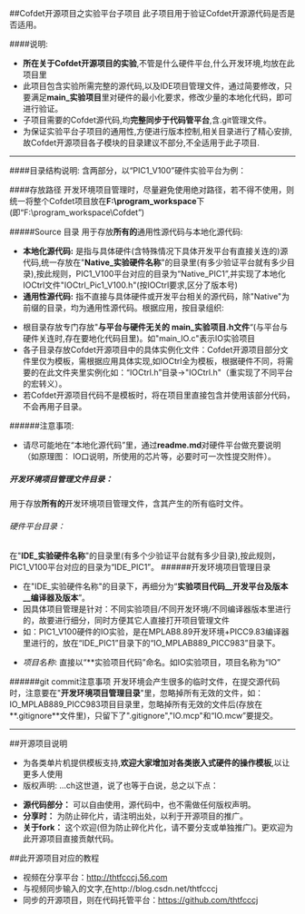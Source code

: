##Cofdet开源项目之实验平台子项目
此子项目用于验证Cofdet开源源代码是否是否适用。

####说明:
* **所在关于Cofdet开源项目的实验**,不管是什么硬件平台,什么开发环境,均放在此项目里
* 此项目包含实验所需完整的源代码,以及IDE项目管理文件，通过简要修改，只要满足**main_实验项目**里对硬件的最小化要求，修改少量的本地化代码，即可进行验证。
* 子项目需要的Cofdet源代码,均**完整同步于代码管平台**,含.git管理文件。
* 为保证实验平台子项目的通用性,方便进行版本控制,相关目录进行了精心安排,故Cofdet开源项目各子模块的目录建议不部分,不全适用于此子项目.

-------------------------------------------------------------------------------
####目录结构说明:
含两部分，以“PIC1_V100”硬件实验平台为例：

####存放路径
开发环境项目管理时，尽量避免使用绝对路径，若不得不使用，则统一将整个Cofdet项目放在**F:\program_workspace**下(即“F:\program_workspace\Cofdet”)

#####Source 目录
用于存放**所有的**通用性源代码与本地化源代码:
* **本地化源代码:** 是指与具体硬件(含特殊情况下具体开发平台有直接关连的)源代码,统一存放在"**Native_实验硬件名称**"的目录里(有多少验证平台就有多少目录),按此规则，PIC1_V100平台对应的目录为“Native_PIC1”,并实现了本地化IOCtrl文件"IOCtrl_Pic1_V100.h"(按IOCtrl要求,区分了版本号)
* **通用性源代码:** 指不直接与具体硬件或开发平台相关的源代码，除"Native"为前缀的目录，均为通用性源代码。根据应用，按目录组织:
 + 根目录存放专门存放"**与平台与硬件无关的 main_实验项目.h文件**“(与平台与硬件关连时,存在要地化代码目里)。如"main_IO.c"表示IO实验项目
 + 各子目录存放Cofdet开源项目中的具体实例化文件：Cofdet开源项目部分文件里仅为模板，需根据应用具体实现,如IOCtrl全为模板，根据硬件不同，将需要的在此文件夹里实例化如：“IOCtrl.h”目录->"IOCtrl.h"（重实现了不同平台的宏转义）。
 + 若Cofdet开源项目代码不是模板时，将在项目里直接包含并使用该部分代码，不会再用子目录。

######注意事项:
* 请尽可能地在“本地化源代码”里，通过**readme.md**对硬件平台做充要说明（如原理图： IO口说明，所使用的芯片等，必要时可一次性提交附件）。

##### 开发环境项目管理文件目录：
用于存放**所有的**开发环境项目管理文件，含其产生的所有临时文件。
###### 硬件平台目录：
在"**IDE_实验硬件名称**"的目录里(有多个少验证平台就有多少目录),按此规则，PIC1_V100平台对应的目录为“IDE_PIC1”。
######开发环境项目管理目录
* 在"IDE_实验硬件名称"的目录下，再细分为“**实验项目代码__开发平台及版本__编译器及版本**”。
* 因具体项目管理是针对：不同实验项目/不同开发环境/不同编译器版本里进行的，故要进行细分，同时方便其它人直接打开项目管理文件
* 如：PIC1_V100硬件的IO实验，是在MPLAB8.89开发环境+PICC9.83编译器里进行的，放在“IDE_PIC1”目录下的“IO_MPLAB889_PICC983”目录下。
+ *项目名称*: 直接以“**实验项目代码”命名。如IO实验项目，项目名称为“IO”

######git commit注意事项
开发环境会产生很多的临时文件，在提交源代码时，注意要在"**开发环境项目管理目录**"里，忽略掉所有无效的文件，如：IO_MPLAB889_PICC983项目目录里，忽略掉所有无效的文件后(存放在**.gitignore**文件里)，只留下了".gitignore","IO.mcp"和“IO.mcw”要提交。

-------------------------------------------------------------------------------

##开源项目说明
* 为各类单片机提供模板支持,**欢迎大家增加对各类嵌入式硬件的操作模板**,以让更多人使用
* 版权声明: ...ch这世道，说了也等于白说，总之以下点：
 + **源代码部分：** 可以自由使用，源代码中，也不需做任何版权声明。
 + **分享时：** 为防止碎化片，请注明出处，以利于开源项目的推广。
 + **关于fork：**  这个欢迎(但为防止碎化片化，请不要分支或单独推广)。更欢迎为此开源项目直接贡献代码。 

##此开源项目对应的教程
* 视频在分享平台：http://thtfcccj.56.com
* 与视频同步输入的文字,在http://blog.csdn.net/thtfcccj
* 同步的开源项目，则在代码托管平台：https://github.com/thtfcccj










